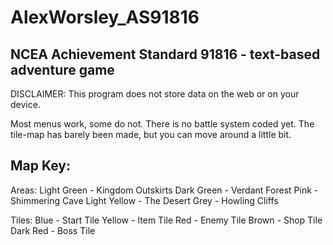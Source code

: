 # AlexWorsley_AS91816
## NCEA Achievement Standard 91816 - text-based adventure game 

DISCLAIMER: This program does not store data on the web or on your device. 


Most menus work, some do not. There is no battle system coded yet. The tile-map has barely been made, but you can move around a little bit. 


## Map Key:

Areas: 
Light Green - Kingdom Outskirts 
Dark Green - Verdant Forest
Pink - Shimmering Cave
Light Yellow - The Desert 
Grey - Howling Cliffs 

Tiles:
Blue - Start Tile 
Yellow - Item Tile
Red - Enemy Tile 
Brown - Shop Tile 
Dark Red - Boss Tile 



